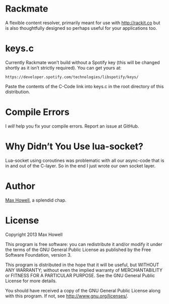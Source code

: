 Rackmate
========
A flexible content resolver, primarily meant for use with http://rackit.co
but is also thoughtfully designed so perhaps useful for your applications too.

keys.c
======
Currently Rackmate won’t build without a Spotify key (this will be changed
shortly as it isn’t strictly required). You can get yours at:

    https://developer.spotify.com/technologies/libspotify/keys/

Paste the contents of the C-Code link into keys.c in the root directory of
this distribution.

Compile Errors
==============
I *will* help you fix your compile errors. Report an issue at GitHub.

Why Didn’t You Use lua-socket?
==============================
Lua-socket using coroutines was problematic with all our async-code that is
in and out of the C-layer. So in the end I just wrote our own socket layer.

Author
======
[Max Howell](https://twitter.com/mxcl), a splendid chap.

License
=======
Copyright 2013 Max Howell

This program is free software: you can redistribute it and/or modify
it under the terms of the GNU General Public License as published by
the Free Software Foundation, version 3.

This program is distributed in the hope that it will be useful,
but WITHOUT ANY WARRANTY; without even the implied warranty of
MERCHANTABILITY or FITNESS FOR A PARTICULAR PURPOSE.  See the
GNU General Public License for more details.

You should have received a copy of the GNU General Public License
along with this program.  If not, see <http://www.gnu.org/licenses/>.
